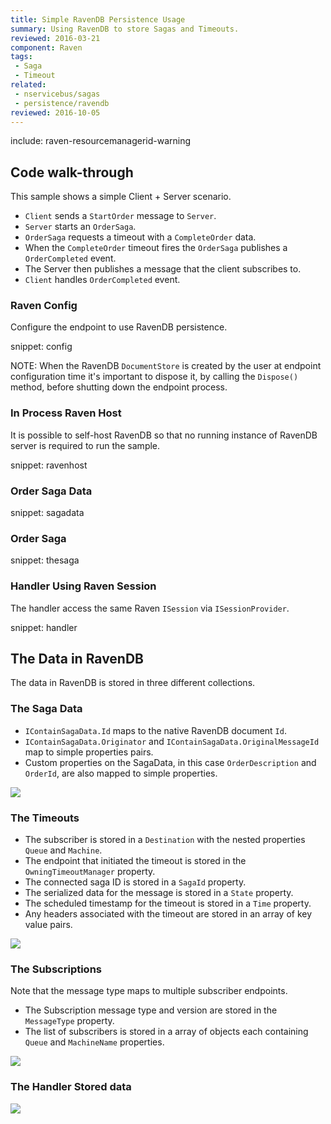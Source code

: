 ```yaml
---
title: Simple RavenDB Persistence Usage
summary: Using RavenDB to store Sagas and Timeouts.
reviewed: 2016-03-21
component: Raven
tags:
 - Saga
 - Timeout
related:
 - nservicebus/sagas
 - persistence/ravendb
reviewed: 2016-10-05
---
```


include: raven-resourcemanagerid-warning


## Code walk-through

This sample shows a simple Client + Server scenario.

 * `Client` sends a `StartOrder` message to `Server`.
 * `Server` starts an `OrderSaga`.
 * `OrderSaga` requests a timeout with a `CompleteOrder` data.
 * When the `CompleteOrder` timeout fires the `OrderSaga` publishes a `OrderCompleted` event.
 * The Server then publishes a message that the client subscribes to.
 * `Client` handles `OrderCompleted` event.


### Raven Config

Configure the endpoint to use RavenDB persistence.

snippet: config

NOTE: When the RavenDB `DocumentStore` is created by the user at endpoint configuration time it's important to dispose it, by calling the `Dispose()` method, before shutting down the endpoint process.

### In Process Raven Host

It is possible to self-host RavenDB so that no running instance of RavenDB server is required to run the sample.

snippet: ravenhost


### Order Saga Data

snippet: sagadata


### Order Saga

snippet: thesaga


### Handler Using Raven Session

The handler access the same Raven `ISession` via `ISessionProvider`.

snippet: handler


## The Data in RavenDB

The data in RavenDB is stored in three different collections.


### The Saga Data

 * `IContainSagaData.Id` maps to the native RavenDB document `Id`.
 * `IContainSagaData.Originator` and `IContainSagaData.OriginalMessageId` map to simple properties pairs.
 * Custom properties on the SagaData, in this case `OrderDescription` and `OrderId`, are also mapped to simple properties.

![](sagadata.png)


### The Timeouts

 * The subscriber is stored in a `Destination` with the nested properties `Queue` and `Machine`.
 * The endpoint that initiated the timeout is stored in the `OwningTimeoutManager` property.
 * The connected saga ID is stored in a `SagaId` property.
 * The serialized data for the message is stored in a `State` property.
 * The scheduled timestamp for the timeout is stored in a `Time` property.
 * Any headers associated with the timeout are stored in an array of key value pairs.

![](timeouts.png)


### The Subscriptions

Note that the message type maps to multiple subscriber endpoints.

 * The Subscription message type and version are stored in the `MessageType` property.
 * The list of subscribers is stored in a array of objects each containing `Queue` and `MachineName` properties.

![](subscriptions.png)


### The Handler Stored data

![](handlerdoc.png)
